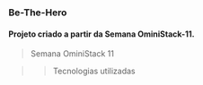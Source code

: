 ### Be-The-Hero

#### Projeto criado a partir da Semana OminiStack-11.

> Semana OminiStack 11

>> Tecnologias utilizadas


